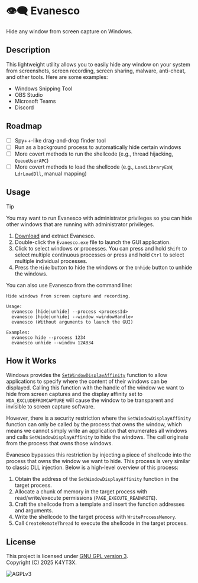 # 👁️‍🗨️ Evanesco

Hide any window from screen capture on Windows.

## Description

This lightweight utility allows you to easily hide any window on your system from screenshots, screen recording, screen sharing, malware, anti-cheat, and other tools. Here are some examples:

- Windows Snipping Tool
- OBS Studio
- Microsoft Teams
- Discord

## Roadmap

- [ ] Spy++-like drag-and-drop finder tool
- [ ] Run as a background process to automatically hide certain windows
- [ ] More covert methods to run the shellcode (e.g., thread hijacking, `QueueUserAPC`)
- [ ] More covert methods to load the shellcode (e.g., `LoadLibraryExW`, `LdrLoadDll`, manual mapping)

## Usage

> [!TIP]
> You may want to run Evanesco with administrator privileges so you can hide other windows that are running with administrator privileges.

1. [Download](https://github.com/k4yt3x/Evanesco/releases) and extract Evanesco.
2. Double-click the `Evanesco.exe` file to launch the GUI application.
3. Click to select windows or processes. You can press and hold `Shift` to select multiple continuous processes or press and hold `Ctrl` to select multiple individual processes.
4. Press the `Hide` button to hide the windows or the `Unhide` button to unhide the windows.

You can also use Evanesco from the command line:

```console
Hide windows from screen capture and recording.

Usage:
  evanesco [hide|unhide] --process <processId>
  evanesco [hide|unhide] --window <windowHandle>
  evanesco (Without arguments to launch the GUI)

Examples:
  evanesco hide --process 1234
  evanesco unhide --window 12AB34
```

## How it Works

Windows provides the [`SetWindowDisplayAffinity`](https://learn.microsoft.com/en-us/windows/win32/api/winuser/nf-winuser-setwindowdisplayaffinity) function to allow applications to specify where the content of their windows can be displayed. Calling this function with the handle of the window we want to hide from screen captures and the display affinity set to `WDA_EXCLUDEFROMCAPTURE` will cause the window to be transparent and invisible to screen capture software.

However, there is a security restriction where the `SetWindowDisplayAffinity` function can only be called by the process that owns the window, which means we cannot simply write an application that enumerates all windows and calls `SetWindowDisplayAffinity` to hide the windows. The call originate from the process that owns those windows.

Evanesco bypasses this restriction by injecting a piece of shellcode into the process that owns the window we want to hide. This process is very similar to classic DLL injection. Below is a high-level overview of this process:

1. Obtain the address of the `SetWindowDisplayAffinity` function in the target process.
2. Allocate a chunk of memory in the target process with read/write/execute permissions (`PAGE_EXECUTE_READWRITE`).
3. Craft the shellcode from a template and insert the function addresses and arguments.
4. Write the shellcode to the target process with `WriteProcessMemory`.
5. Call `CreateRemoteThread` to execute the shellcode in the target process.

## License

This project is licensed under [GNU GPL version 3](https://www.gnu.org/licenses/gpl-3.0.txt).\
Copyright (C) 2025 K4YT3X.

![AGPLv3](https://www.gnu.org/graphics/gplv3-127x51.png)
